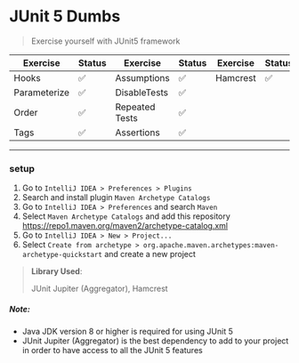 # JUnit 5 Dumbs
> Exercise yourself with JUnit5 framework

| Exercise       | Status             | Exercise       | Status             | Exercise       | Status             |
| -------------- | ---------          | -------------- | ---------          | -------------- | ---------          |
| Hooks        | :white_check_mark: | Assumptions        | :white_check_mark: | Hamcrest        | :white_check_mark: |
| Parameterize      | :white_check_mark: | DisableTests      | :white_check_mark: |
| Order      | :white_check_mark: | Repeated Tests      | :white_check_mark: |
| Tags      | :white_check_mark: | Assertions      | :white_check_mark: |

___

### setup
1. Go to `IntelliJ IDEA > Preferences > Plugins`
2. Search and install plugin `Maven Archetype Catalogs`
3. Go to `IntelliJ IDEA > Preferences` and search `Maven`
4. Select `Maven Archetype Catalogs` and add this repository https://repo1.maven.org/maven2/archetype-catalog.xml
5. Go to `IntelliJ IDEA > New > Project...`
6. Select `Create from archetype > org.apache.maven.archetypes:maven-archetype-quickstart` and create a new project

> **Library Used**:
>
> JUnit Jupiter (Aggregator), Hamcrest

##### Note:
- Java JDK version 8 or higher is required for using JUnit 5
- JUnit Jupiter (Aggregator) is the best dependency to add to your project in order to have access to all the JUnit 5 features